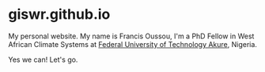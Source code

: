 # giswr.github.io
My personal website.
My name is Francis Oussou, I'm a PhD Fellow in West African Climate Systems at [Federal University of Technology Akure](https://futa.edu.ng/), Nigeria.


Yes we can! Let's go.

<!-- images/output2.gif -->
